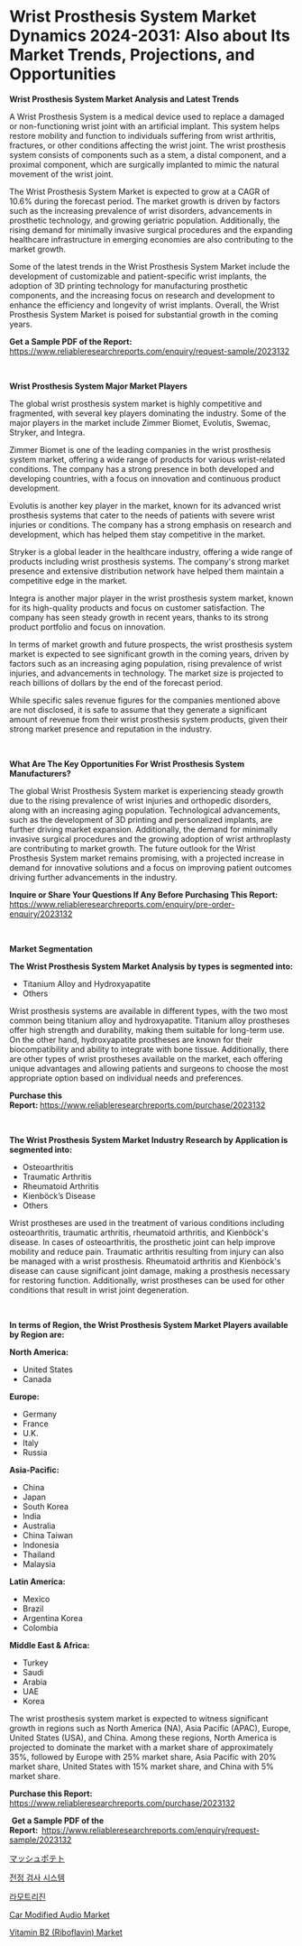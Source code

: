 <p><h1>Wrist Prosthesis System Market Dynamics 2024-2031: Also about Its Market Trends, Projections, and Opportunities</h1></p><p><strong>Wrist Prosthesis System Market Analysis and Latest Trends</strong></p>
<p><p>A Wrist Prosthesis System is a medical device used to replace a damaged or non-functioning wrist joint with an artificial implant. This system helps restore mobility and function to individuals suffering from wrist arthritis, fractures, or other conditions affecting the wrist joint. The wrist prosthesis system consists of components such as a stem, a distal component, and a proximal component, which are surgically implanted to mimic the natural movement of the wrist joint.</p><p>The Wrist Prosthesis System Market is expected to grow at a CAGR of 10.6% during the forecast period. The market growth is driven by factors such as the increasing prevalence of wrist disorders, advancements in prosthetic technology, and growing geriatric population. Additionally, the rising demand for minimally invasive surgical procedures and the expanding healthcare infrastructure in emerging economies are also contributing to the market growth.</p><p>Some of the latest trends in the Wrist Prosthesis System Market include the development of customizable and patient-specific wrist implants, the adoption of 3D printing technology for manufacturing prosthetic components, and the increasing focus on research and development to enhance the efficiency and longevity of wrist implants. Overall, the Wrist Prosthesis System Market is poised for substantial growth in the coming years.</p></p>
<p><strong>Get a Sample PDF of the Report:&nbsp;</strong> <a href="https://www.reliableresearchreports.com/enquiry/request-sample/2023132">https://www.reliableresearchreports.com/enquiry/request-sample/2023132</a></p>
<p>&nbsp;</p>
<p><strong>Wrist Prosthesis System Major Market Players</strong></p>
<p><p>The global wrist prosthesis system market is highly competitive and fragmented, with several key players dominating the industry. Some of the major players in the market include Zimmer Biomet, Evolutis, Swemac, Stryker, and Integra.</p><p>Zimmer Biomet is one of the leading companies in the wrist prosthesis system market, offering a wide range of products for various wrist-related conditions. The company has a strong presence in both developed and developing countries, with a focus on innovation and continuous product development.</p><p>Evolutis is another key player in the market, known for its advanced wrist prosthesis systems that cater to the needs of patients with severe wrist injuries or conditions. The company has a strong emphasis on research and development, which has helped them stay competitive in the market.</p><p>Stryker is a global leader in the healthcare industry, offering a wide range of products including wrist prosthesis systems. The company's strong market presence and extensive distribution network have helped them maintain a competitive edge in the market.</p><p>Integra is another major player in the wrist prosthesis system market, known for its high-quality products and focus on customer satisfaction. The company has seen steady growth in recent years, thanks to its strong product portfolio and focus on innovation.</p><p>In terms of market growth and future prospects, the wrist prosthesis system market is expected to see significant growth in the coming years, driven by factors such as an increasing aging population, rising prevalence of wrist injuries, and advancements in technology. The market size is projected to reach billions of dollars by the end of the forecast period.</p><p>While specific sales revenue figures for the companies mentioned above are not disclosed, it is safe to assume that they generate a significant amount of revenue from their wrist prosthesis system products, given their strong market presence and reputation in the industry.</p></p>
<p>&nbsp;</p>
<p><strong>What Are The Key Opportunities For Wrist Prosthesis System Manufacturers?</strong></p>
<p><p>The global Wrist Prosthesis System market is experiencing steady growth due to the rising prevalence of wrist injuries and orthopedic disorders, along with an increasing aging population. Technological advancements, such as the development of 3D printing and personalized implants, are further driving market expansion. Additionally, the demand for minimally invasive surgical procedures and the growing adoption of wrist arthroplasty are contributing to market growth. The future outlook for the Wrist Prosthesis System market remains promising, with a projected increase in demand for innovative solutions and a focus on improving patient outcomes driving further advancements in the industry.</p></p>
<p><strong>Inquire or Share Your Questions If Any Before Purchasing This Report:</strong> <a href="https://www.reliableresearchreports.com/enquiry/pre-order-enquiry/2023132">https://www.reliableresearchreports.com/enquiry/pre-order-enquiry/2023132</a></p>
<p>&nbsp;</p>
<p><strong>Market Segmentation</strong></p>
<p><strong>The Wrist Prosthesis System Market Analysis by types is segmented into:</strong></p>
<p><ul><li>Titanium Alloy and Hydroxyapatite</li><li>Others</li></ul></p>
<p><p>Wrist prosthesis systems are available in different types, with the two most common being titanium alloy and hydroxyapatite. Titanium alloy prostheses offer high strength and durability, making them suitable for long-term use. On the other hand, hydroxyapatite prostheses are known for their biocompatibility and ability to integrate with bone tissue. Additionally, there are other types of wrist prostheses available on the market, each offering unique advantages and allowing patients and surgeons to choose the most appropriate option based on individual needs and preferences.</p></p>
<p><strong>Purchase this Report:&nbsp;</strong><a href="https://www.reliableresearchreports.com/purchase/2023132">https://www.reliableresearchreports.com/purchase/2023132</a></p>
<p>&nbsp;</p>
<p><strong>The Wrist Prosthesis System Market Industry Research by Application is segmented into:</strong></p>
<p><ul><li>Osteoarthritis</li><li>Traumatic Arthritis</li><li>Rheumatoid Arthritis</li><li>Kienböck’s Disease</li><li>Others</li></ul></p>
<p><p>Wrist prostheses are used in the treatment of various conditions including osteoarthritis, traumatic arthritis, rheumatoid arthritis, and Kienböck's disease. In cases of osteoarthritis, the prosthetic joint can help improve mobility and reduce pain. Traumatic arthritis resulting from injury can also be managed with a wrist prosthesis. Rheumatoid arthritis and Kienböck's disease can cause significant joint damage, making a prosthesis necessary for restoring function. Additionally, wrist prostheses can be used for other conditions that result in wrist joint degeneration.</p></p>
<p>&nbsp;</p>
<p><strong>In terms of Region, the Wrist Prosthesis System Market Players available by Region are:</strong></p>
<p>
    <p> <strong> North America: </strong>
        <ul>
            <li>United States</li>
            <li>Canada</li>
        </ul>
        </p> 
    <p> <strong> Europe: </strong>
        <ul>
            <li>Germany</li>
            <li>France</li>
            <li>U.K.</li>
            <li>Italy</li>
            <li>Russia</li>
        </ul>
        </p> 
    <p> <strong> Asia-Pacific: </strong>
        <ul>
            <li>China</li>
            <li>Japan</li>
            <li>South Korea</li>
            <li>India</li>
            <li>Australia</li>
            <li>China Taiwan</li>
            <li>Indonesia</li>
            <li>Thailand</li>
            <li>Malaysia</li>
        </ul>
        </p> 
    <p> <strong> Latin America: </strong>
        <ul>
            <li>Mexico</li>
            <li>Brazil</li>
            <li>Argentina Korea</li>
            <li>Colombia</li>
        </ul>
        </p> 
    <p> <strong> Middle East & Africa: </strong>
        <ul>
            <li>Turkey</li>
            <li>Saudi</li>
            <li>Arabia</li>
            <li>UAE</li>
            <li>Korea</li>
        </ul>
    </p>
    </p>
<p><p>The wrist prosthesis system market is expected to witness significant growth in regions such as North America (NA), Asia Pacific (APAC), Europe, United States (USA), and China. Among these regions, North America is projected to dominate the market with a market share of approximately 35%, followed by Europe with 25% market share, Asia Pacific with 20% market share, United States with 15% market share, and China with 5% market share.</p></p>
<p><strong>Purchase this Report: </strong><a href="https://www.reliableresearchreports.com/purchase/2023132">https://www.reliableresearchreports.com/purchase/2023132</a></p>
<p>&nbsp;<strong>Get a Sample PDF of the Report:&nbsp;&nbsp;</strong><a href="https://www.reliableresearchreports.com/enquiry/request-sample/2023132">https://www.reliableresearchreports.com/enquiry/request-sample/2023132</a></p>
<p><strong></strong></p>
<p><p><a href="https://medium.com/@janaflo/%E3%83%9E%E3%83%83%E3%82%B7%E3%83%A5%E3%83%9D%E3%83%86%E3%83%88%E5%B8%82%E5%A0%B4%E3%81%AE%E8%A6%8F%E6%A8%A1%E3%81%A8%E5%B8%82%E5%A0%B4%E3%83%88%E3%83%AC%E3%83%B3%E3%83%89-%E5%AE%8C%E5%85%A8%E3%81%AA%E6%A5%AD%E7%95%8C%E6%A6%82%E8%A6%81-2024%E5%B9%B4%E3%81%8B%E3%82%892031%E5%B9%B4%E3%81%BE%E3%81%A7-0884f5d9a715">マッシュポテト</a></p><p><a href="https://medium.com/@cgqaspvtwatd834/%ED%98%84%ED%96%89-%EC%98%88%EC%B8%A1-%EB%B0%8F-%EA%B2%BD%EC%9F%81-%EB%B6%84%EC%84%9D%EC%9D%84-%ED%8F%AC%ED%95%A8%ED%95%9C-%EC%A0%84%EC%A0%95-%ED%85%8C%EC%8A%A4%ED%8A%B8-%EC%8B%9C%EC%8A%A4%ED%85%9C-%EC%8B%9C%EC%9E%A5-%EB%8F%99%ED%96%A5-%EC%98%88%EC%B8%A1-%EB%B0%8F-%EA%B2%BD%EC%9F%81-%EB%B6%84%EC%84%9D-2031%EB%85%84%EA%B9%8C%EC%A7%80-b7041eddfdde">전정 검사 시스템</a></p><p><a href="https://medium.com/@cgqaspvtwatd834/%EB%9E%A8%EB%A1%9C%ED%8A%B8%EB%A6%AC%EC%A7%84-%EC%8B%9C%EC%9E%A5-%EC%A1%B0%EC%82%AC-%EB%B3%B4%EA%B3%A0%EC%84%9C-%EA%B7%B8-%EC%97%AD%EC%82%AC-%EB%B0%8F-2024%EB%85%84%EB%B6%80%ED%84%B0-2031%EB%85%84%EA%B9%8C%EC%A7%80%EC%9D%98-%EC%98%88%EC%83%81-%EA%B2%B0%EA%B3%BC-92aff3de9804">라모트리진</a></p><p><a href="https://view.publitas.com/reportprime-1/car-modified-audio-market-size-furnishes-valuable-information-encompassing-market-share-market-trends-and-projections-spanning-from-2024-to-2031/">Car Modified Audio Market</a></p><p><a href="https://thundering-castanet-c65.notion.site/Vitamin-B2-Riboflavin-Market-Research-Report-Reveals-The-Latest-Trends-And-Opportunities-of-this-M-05157b5c6c4a4b44b976c1d339dfa0c2">Vitamin B2 (Riboflavin) Market</a></p></p>